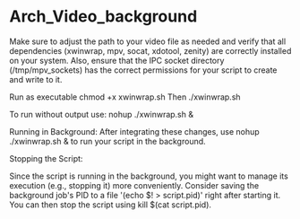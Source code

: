 # Arch_Video_background

Make sure to adjust the path to your video file as needed and verify that all dependencies (xwinwrap, mpv, socat, xdotool, zenity) are correctly installed on your system. Also, ensure that the IPC socket directory (/tmp/mpv_sockets) has the correct permissions for your script to create and write to it.


Run as executable chmod +x xwinwrap.sh
Then ./xwinwrap.sh


To run without output use:
nohup ./xwinwrap.sh &

Running in Background: 
  After integrating these changes, use nohup ./xwinwrap.sh & to run your script in the background.

Stopping the Script: 

  Since the script is running in the background, you might want to manage its execution (e.g., stopping it) more     conveniently. Consider saving the background job's PID to a file '(echo $! > script.pid)' right after starting it. You   can then stop the script using kill $(cat script.pid).
